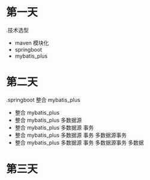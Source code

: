 # 第一天
  .技术选型
  - maven 模块化
  - springboot
  - mybatis_plus
#  第二天
 .springboot 整合 mybatis_plus
  - 整合 mybatis_plus
  - 整合 mybatis_plus 多数据源
  - 整合 mybatis_plus 多数据源 事务
  - 整合 mybatis_plus 多数据源 事务 多数据源事务
  - 整合 mybatis_plus 多数据源 事务 多数据源事务 多数据
#  第三天

  